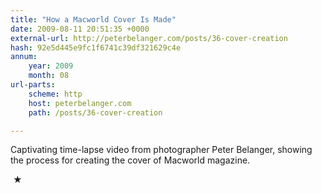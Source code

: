 ```yaml
---
title: "How a Macworld Cover Is Made"
date: 2009-08-11 20:51:35 +0000
external-url: http://peterbelanger.com/posts/36-cover-creation
hash: 92e5d445e9fc1f6741c39df321629c4e
annum:
    year: 2009
    month: 08
url-parts:
    scheme: http
    host: peterbelanger.com
    path: /posts/36-cover-creation

---
```


Captivating time-lapse video from photographer Peter Belanger, showing the process for creating the cover of Macworld magazine.



 ★ 

